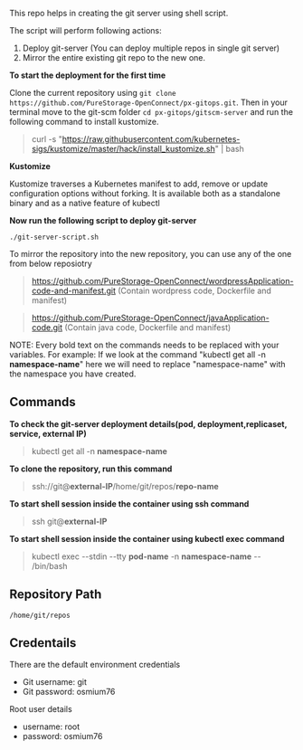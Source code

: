 This repo helps in creating the git server using shell script.

The script will perform following actions:

1) Deploy git-server (You can deploy multiple repos in single git server)
2) Mirror the entire existing git repo to the new one.

**To start the deployment for the first time**

Clone the current repository using  `git clone https://github.com/PureStorage-OpenConnect/px-gitops.git`. Then in your terminal move to the git-scm folder `cd px-gitops/gitscm-server` and run the following command  to install kustomize.

> curl -s "https://raw.githubusercontent.com/kubernetes-sigs/kustomize/master/hack/install_kustomize.sh" | bash

**Kustomize**

Kustomize traverses a Kubernetes manifest to add, remove or update configuration options without forking. It is available both as a standalone binary and as a native feature of kubectl



**Now run the following script to deploy git-server**

```
./git-server-script.sh
```


To mirror the repository into the new repository, you can use any of the one from below reposiotry

> https://github.com/PureStorage-OpenConnect/wordpressApplication-code-and-manifest.git    (Contain wordpress code, Dockerfile and manifest)

> https://github.com/PureStorage-OpenConnect/javaApplication-code.git         (Contain java code, Dockerfile and manifest) 




NOTE: Every bold text on the commands needs to be replaced with your variables. For example: If we look at the command "kubectl get all -n **namespace-name**" here we will need to replace "namespace-name" with the namespace you have created.

## Commands

**To check the git-server deployment details(pod, deployment,replicaset, service, external IP)**


> kubectl get all -n **namespace-name**


**To clone the repository, run this command**


> ssh://git@**external-IP**/home/git/repos/**repo-name**


**To start shell session inside the container using ssh command**


> ssh git@**external-IP**

**To start shell session inside the container using kubectl exec command**


> kubectl exec --stdin --tty **pod-name** -n **namespace-name** -- /bin/bash


## Repository Path

```
/home/git/repos
```

## Credentails

There are the default environment credentials

* Git username: git
* Git password: osmium76

Root user details

* username: root
* password: osmium76



